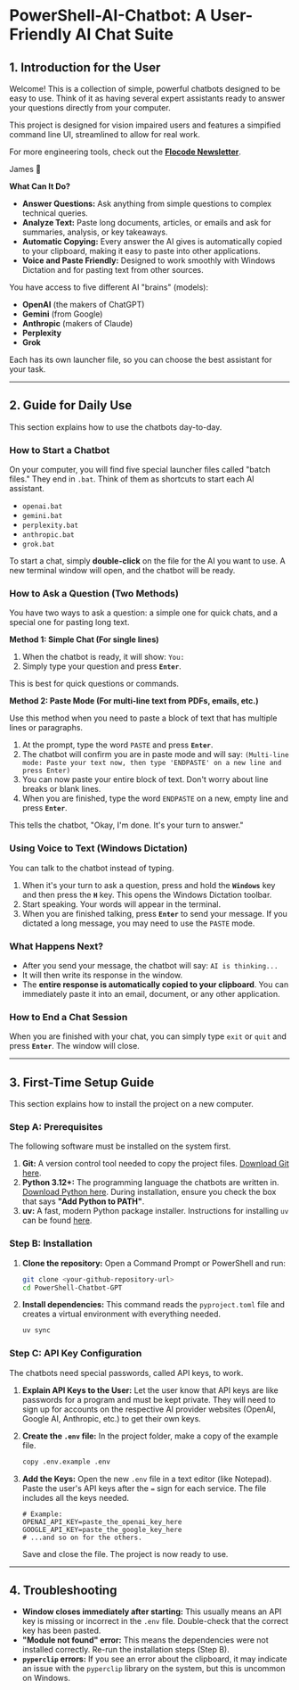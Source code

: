 # PowerShell-AI-Chatbot: A User-Friendly AI Chat Suite

## 1. Introduction for the User

Welcome! This is a collection of simple, powerful chatbots designed to be easy to use. Think of it as having several expert assistants ready to answer your questions directly from your computer.

This project is designed for vision impaired users and features a simpified command line UI, streamlined to allow for real work.

For more engineering tools, check out the [**Flocode Newsletter**](https://flocode.substack.com/). 

James 🌊

**What Can It Do?**
-   **Answer Questions:** Ask anything from simple questions to complex technical queries.
-   **Analyze Text:** Paste long documents, articles, or emails and ask for summaries, analysis, or key takeaways.
-   **Automatic Copying:** Every answer the AI gives is automatically copied to your clipboard, making it easy to paste into other applications.
-   **Voice and Paste Friendly:** Designed to work smoothly with Windows Dictation and for pasting text from other sources.

You have access to five different AI "brains" (models):
-   **OpenAI** (the makers of ChatGPT)
-   **Gemini** (from Google)
-   **Anthropic** (makers of Claude)
-   **Perplexity**
-   **Grok**

Each has its own launcher file, so you can choose the best assistant for your task.

---

## 2. Guide for Daily Use

This section explains how to use the chatbots day-to-day.

### How to Start a Chatbot
On your computer, you will find five special launcher files called "batch files." They end in `.bat`. Think of them as shortcuts to start each AI assistant.

-   `openai.bat`
-   `gemini.bat`
-   `perplexity.bat`
-   `anthropic.bat`
-   `grok.bat`

To start a chat, simply **double-click** on the file for the AI you want to use. A new terminal window will open, and the chatbot will be ready.

### How to Ask a Question (Two Methods)
You have two ways to ask a question: a simple one for quick chats, and a special one for pasting long text.

**Method 1: Simple Chat (For single lines)**

1.  When the chatbot is ready, it will show: `You:`
2.  Simply type your question and press **`Enter`**.

This is best for quick questions or commands.

**Method 2: Paste Mode (For multi-line text from PDFs, emails, etc.)**

Use this method when you need to paste a block of text that has multiple lines or paragraphs.

1.  At the prompt, type the word `PASTE` and press **`Enter`**.
2.  The chatbot will confirm you are in paste mode and will say:
    `(Multi-line mode: Paste your text now, then type 'ENDPASTE' on a new line and press Enter)`
3.  You can now paste your entire block of text. Don't worry about line breaks or blank lines.
4.  When you are finished, type the word `ENDPASTE` on a new, empty line and press **`Enter`**.

This tells the chatbot, "Okay, I'm done. It's your turn to answer."

### Using Voice to Text (Windows Dictation)
You can talk to the chatbot instead of typing.

1.  When it's your turn to ask a question, press and hold the **`Windows`** key and then press the **`H`** key. This opens the Windows Dictation toolbar.
2.  Start speaking. Your words will appear in the terminal.
3.  When you are finished talking, press **`Enter`** to send your message. If you dictated a long message, you may need to use the `PASTE` mode.

### What Happens Next?
-   After you send your message, the chatbot will say: `AI is thinking...`
-   It will then write its response in the window.
-   The **entire response is automatically copied to your clipboard**. You can immediately paste it into an email, document, or any other application.

### How to End a Chat Session
When you are finished with your chat, you can simply type `exit` or `quit` and press **`Enter`**. The window will close.

---

## 3. First-Time Setup Guide

This section explains how to install the project on a new computer.

### Step A: Prerequisites
The following software must be installed on the system first.
1.  **Git:** A version control tool needed to copy the project files. [Download Git here](https://git-scm.com/downloads).
2.  **Python 3.12+:** The programming language the chatbots are written in. [Download Python here](https://www.python.org/downloads/). During installation, ensure you check the box that says **"Add Python to PATH"**.
3.  **uv:** A fast, modern Python package installer. Instructions for installing `uv` can be found [here](https://github.com/astral-sh/uv).

### Step B: Installation
1.  **Clone the repository:** Open a Command Prompt or PowerShell and run:
    ```bash
    git clone <your-github-repository-url>
    cd PowerShell-Chatbot-GPT
    ```
2.  **Install dependencies:** This command reads the `pyproject.toml` file and creates a virtual environment with everything needed.
    ```bash
    uv sync
    ```

### Step C: API Key Configuration
The chatbots need special passwords, called API keys, to work.

1.  **Explain API Keys to the User:** Let the user know that API keys are like passwords for a program and must be kept private. They will need to sign up for accounts on the respective AI provider websites (OpenAI, Google AI, Anthropic, etc.) to get their own keys.

2.  **Create the `.env` file:** In the project folder, make a copy of the example file.
    ```bash
    copy .env.example .env
    ```

3.  **Add the Keys:** Open the new `.env` file in a text editor (like Notepad). Paste the user's API keys after the `=` sign for each service. The file includes all the keys needed.
    ```env
    # Example:
    OPENAI_API_KEY=paste_the_openai_key_here
    GOOGLE_API_KEY=paste_the_google_key_here
    # ...and so on for the others.
    ```
    Save and close the file. The project is now ready to use.

---

## 4. Troubleshooting

-   **Window closes immediately after starting:** This usually means an API key is missing or incorrect in the `.env` file. Double-check that the correct key has been pasted.
-   **"Module not found" error:** This means the dependencies were not installed correctly. Re-run the installation steps (Step B).
-   **`pyperclip` errors:** If you see an error about the clipboard, it may indicate an issue with the `pyperclip` library on the system, but this is uncommon on Windows.
